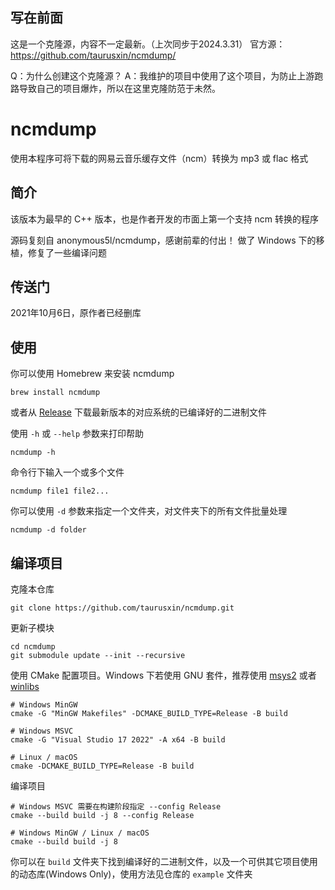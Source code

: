 ## 写在前面

这是一个克隆源，内容不一定最新。（上次同步于2024.3.31）
官方源：https://github.com/taurusxin/ncmdump/

Q：为什么创建这个克隆源？
A：我维护的项目中使用了这个项目，为防止上游跑路导致自己的项目爆炸，所以在这里克隆防范于未然。

# ncmdump

使用本程序可将下载的网易云音乐缓存文件（ncm）转换为 mp3 或 flac 格式

## 简介

该版本为最早的 C++ 版本，也是作者开发的市面上第一个支持 ncm 转换的程序

源码复刻自 anonymous5l/ncmdump，感谢前辈的付出！
做了 Windows 下的移植，修复了一些编译问题

## 传送门

2021年10月6日，原作者已经删库

## 使用

你可以使用 Homebrew 来安装 ncmdump

```shell
brew install ncmdump
```

或者从 [Release](https://github.com/taurusxin/ncmdump/releases) 下载最新版本的对应系统的已编译好的二进制文件

使用 `-h` 或 `--help` 参数来打印帮助

```shell
ncmdump -h
```

命令行下输入一个或多个文件

```shell
ncmdump file1 file2...
```

你可以使用 `-d` 参数来指定一个文件夹，对文件夹下的所有文件批量处理

```shell
ncmdump -d folder
```

## 编译项目

克隆本仓库

```shell
git clone https://github.com/taurusxin/ncmdump.git
```

更新子模块

```shell
cd ncmdump
git submodule update --init --recursive
```

使用 CMake 配置项目。Windows 下若使用 GNU 套件，推荐使用 [msys2](https://www.msys2.org/) 或者 [winlibs](https://winlibs.com/)

```shell
# Windows MinGW
cmake -G "MinGW Makefiles" -DCMAKE_BUILD_TYPE=Release -B build

# Windows MSVC
cmake -G "Visual Studio 17 2022" -A x64 -B build

# Linux / macOS
cmake -DCMAKE_BUILD_TYPE=Release -B build
```

编译项目

```shell
# Windows MSVC 需要在构建阶段指定 --config Release
cmake --build build -j 8 --config Release

# Windows MinGW / Linux / macOS
cmake --build build -j 8
```

你可以在 `build` 文件夹下找到编译好的二进制文件，以及一个可供其它项目使用的动态库(Windows Only)，使用方法见仓库的 `example` 文件夹
